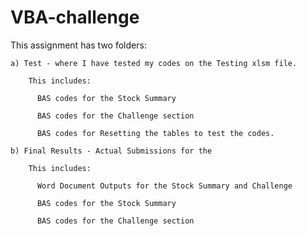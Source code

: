 # VBA-challenge
This assignment has two folders:

    a) Test - where I have tested my codes on the Testing xlsm file.
    
        This includes:
       
          BAS codes for the Stock Summary 
          
          BAS codes for the Challenge section
          
          BAS codes for Resetting the tables to test the codes.
          
    b) Final Results - Actual Submissions for the 
    
        This includes:
       
          Word Document Outputs for the Stock Summary and Challenge
          
          BAS codes for the Stock Summary 
          
          BAS codes for the Challenge section
          
     
